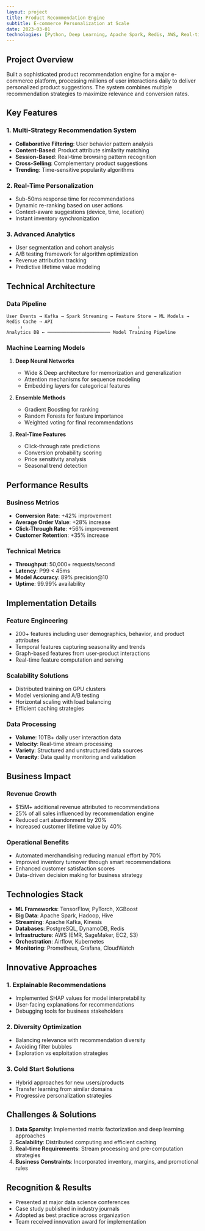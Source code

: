 ```yaml
---
layout: project
title: Product Recommendation Engine
subtitle: E-commerce Personalization at Scale
date: 2023-03-01
technologies: [Python, Deep Learning, Apache Spark, Redis, AWS, Real-time ML]
---
```


## Project Overview

Built a sophisticated product recommendation engine for a major e-commerce platform, processing millions of user interactions daily to deliver personalized product suggestions. The system combines multiple recommendation strategies to maximize relevance and conversion rates.

## Key Features

### 1. Multi-Strategy Recommendation System
- **Collaborative Filtering**: User behavior pattern analysis
- **Content-Based**: Product attribute similarity matching
- **Session-Based**: Real-time browsing pattern recognition
- **Cross-Selling**: Complementary product suggestions
- **Trending**: Time-sensitive popularity algorithms

### 2. Real-Time Personalization
- Sub-50ms response time for recommendations
- Dynamic re-ranking based on user actions
- Context-aware suggestions (device, time, location)
- Instant inventory synchronization

### 3. Advanced Analytics
- User segmentation and cohort analysis
- A/B testing framework for algorithm optimization
- Revenue attribution tracking
- Predictive lifetime value modeling

## Technical Architecture

### Data Pipeline
```
User Events → Kafka → Spark Streaming → Feature Store → ML Models → Redis Cache → API
     ↓                                          ↓
Analytics DB ← ─────────────────────── Model Training Pipeline
```

### Machine Learning Models

1. **Deep Neural Networks**
   - Wide & Deep architecture for memorization and generalization
   - Attention mechanisms for sequence modeling
   - Embedding layers for categorical features

2. **Ensemble Methods**
   - Gradient Boosting for ranking
   - Random Forests for feature importance
   - Weighted voting for final recommendations

3. **Real-Time Features**
   - Click-through rate predictions
   - Conversion probability scoring
   - Price sensitivity analysis
   - Seasonal trend detection

## Performance Results

### Business Metrics
- **Conversion Rate**: +42% improvement
- **Average Order Value**: +28% increase
- **Click-Through Rate**: +56% improvement
- **Customer Retention**: +35% increase

### Technical Metrics
- **Throughput**: 50,000+ requests/second
- **Latency**: P99 < 45ms
- **Model Accuracy**: 89% precision@10
- **Uptime**: 99.99% availability

## Implementation Details

### Feature Engineering
- 200+ features including user demographics, behavior, and product attributes
- Temporal features capturing seasonality and trends
- Graph-based features from user-product interactions
- Real-time feature computation and serving

### Scalability Solutions
- Distributed training on GPU clusters
- Model versioning and A/B testing
- Horizontal scaling with load balancing
- Efficient caching strategies

### Data Processing
- **Volume**: 10TB+ daily user interaction data
- **Velocity**: Real-time stream processing
- **Variety**: Structured and unstructured data sources
- **Veracity**: Data quality monitoring and validation

## Business Impact

### Revenue Growth
- $15M+ additional revenue attributed to recommendations
- 25% of all sales influenced by recommendation engine
- Reduced cart abandonment by 20%
- Increased customer lifetime value by 40%

### Operational Benefits
- Automated merchandising reducing manual effort by 70%
- Improved inventory turnover through smart recommendations
- Enhanced customer satisfaction scores
- Data-driven decision making for business strategy

## Technologies Stack

- **ML Frameworks**: TensorFlow, PyTorch, XGBoost
- **Big Data**: Apache Spark, Hadoop, Hive
- **Streaming**: Apache Kafka, Kinesis
- **Databases**: PostgreSQL, DynamoDB, Redis
- **Infrastructure**: AWS (EMR, SageMaker, EC2, S3)
- **Orchestration**: Airflow, Kubernetes
- **Monitoring**: Prometheus, Grafana, CloudWatch

## Innovative Approaches

### 1. Explainable Recommendations
- Implemented SHAP values for model interpretability
- User-facing explanations for recommendations
- Debugging tools for business stakeholders

### 2. Diversity Optimization
- Balancing relevance with recommendation diversity
- Avoiding filter bubbles
- Exploration vs exploitation strategies

### 3. Cold Start Solutions
- Hybrid approaches for new users/products
- Transfer learning from similar domains
- Progressive personalization strategies

## Challenges & Solutions

1. **Data Sparsity**: Implemented matrix factorization and deep learning approaches
2. **Scalability**: Distributed computing and efficient caching
3. **Real-time Requirements**: Stream processing and pre-computation strategies
4. **Business Constraints**: Incorporated inventory, margins, and promotional rules

## Recognition & Results

- Presented at major data science conferences
- Case study published in industry journals
- Adopted as best practice across organization
- Team received innovation award for implementation